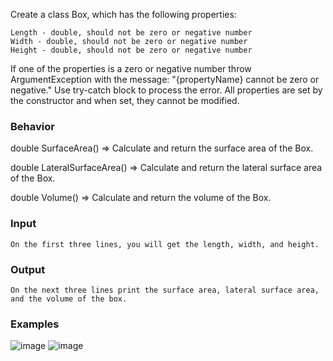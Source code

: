 Create a class Box, which has the following properties:

	Length - double, should not be zero or negative number
	Width - double, should not be zero or negative number
	Height - double, should not be zero or negative number

If one of the properties is a zero or negative number throw ArgumentException with the message: "{propertyName} cannot be zero or negative." Use try-catch block to process the error. All properties are set by the constructor and when set, they cannot be modified.

### Behavior

double SurfaceArea()
=> Calculate and return the surface area of the Box.

double LateralSurfaceArea()
=> Calculate and return the lateral surface area of the Box.

double Volume()
=> Calculate and return the volume of the Box.

### Input

	On the first three lines, you will get the length, width, and height. 
### Output

	On the next three lines print the surface area, lateral surface area, and the volume of the box.

### Examples

![image](https://user-images.githubusercontent.com/45227327/222273917-5266a91f-ebbf-4a30-8125-ee49ddd80e8e.png)
![image](https://user-images.githubusercontent.com/45227327/222273979-3a145700-ad18-4bd8-a973-eb8fc861a9bc.png)
